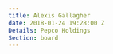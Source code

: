 ```yaml
---
title: Alexis Gallagher
date: 2018-01-24 19:28:00 Z
Details: Pepco Holdings
Section: board
---
```


